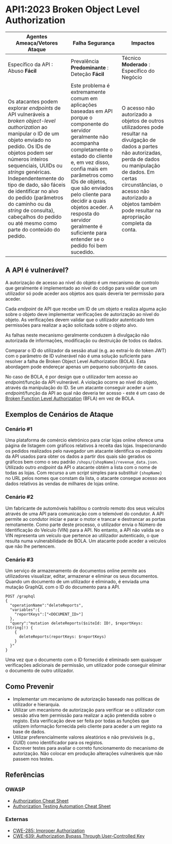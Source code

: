 # API1:2023 Broken Object Level Authorization

| Agentes Ameaça/Vetores Ataque | Falha Segurança | Impactos |
| - | - | - |
| Específico da API : Abuso **Fácil** | Prevalência **Predominante** : Deteção **Fácil** | Técnico **Moderado** : Específico do Negócio |
| Os atacantes podem explorar *endpoints* de API vulneráveis a *broken object-level authorization* ao manipular o ID de um objeto enviado no pedido. Os IDs de objetos podem ser números inteiros sequenciais, UUIDs ou *strings* genéricas. Independentemente do tipo de dado, são fáceis de identificar no alvo do pedido (parâmetros do caminho ou da *string* de consulta), cabeçalhos do pedido ou até mesmo como parte do conteúdo do pedido. | Este problema é extremamente comum em aplicações baseadas em API porque o componente do servidor geralmente não acompanha completamente o estado do cliente e, em vez disso, confia mais em parâmetros como IDs de objetos, que são enviados pelo cliente para decidir a quais objetos aceder. A resposta do servidor geralmente é suficiente para entender se o pedido foi bem sucedido. | O acesso não autorizado a objetos de outros utilizadores pode resultar na divulgação de dados a partes não autorizadas, perda de dados ou manipulação de dados. Em certas circunstâncias, o acesso não autorizado a objetos também pode resultar na apropriação completa da conta. |

## A API é vulnerável?

A autorização de acesso ao nível do objeto é um mecanismo de controlo que 
geralmente é implementado ao nível do código para validar que um utilizador 
só pode aceder aos objetos aos quais deveria ter permissão para aceder.

Cada *endpoint* de API que recebe um ID de um objeto e realiza alguma ação 
sobre o objeto deve implementar verificações de autorização ao nível do 
objeto. As verificações devem validar que o utilizador autenticado tem 
permissões para realizar a ação solicitada sobre o objeto alvo.

As falhas neste mecanismo geralmente conduzem à divulgação não autorizada de 
informações, modificação ou destruição de todos os dados.

Comparar o ID do utilizador da sessão atual (e.g. ao extraí-lo do 
token JWT) com o parâmetro de ID vulnerável não é uma solução suficiente 
para resolver a falha de Broken Object Level Authorization (BOLA). Esta 
abordagem pode endereçar apenas um pequeno subconjunto de casos.

No caso de BOLA, é por design que o utilizador tem acesso ao 
*endpoint*/função da API vulnerável. A violação ocorre ao nível do objeto, 
através da manipulação do ID. Se um atacante conseguir aceder a um 
*endpoint*/função da API ao qual não deveria ter acesso - este é um caso de 
[Broken Function Level Authorization][5] (BFLA) em vez de BOLA.

## Exemplos de Cenários de Ataque

### Cenário #1

Uma plataforma de comércio eletrónico para criar lojas online oferece uma página
de listagem com gráficos relativos à receita das lojas. Inspecionando os pedidos
realizados pelo navegador um atacante identifica os _endpoints_ da API usados
para obter os dados a partir dos quais são gerados os gráficos bem como o seu
padrão `/shops/{shopName}/revenue_data.json`. Utilizado outro _endpoint_ da API
o atacante obtém a lista com o nome de todas as lojas. Com recurso a um _script_
simples para substituir `{shopName}` no URL pelos nomes que constam da lista, o
atacante consegue acesso aos dados relativos às vendas de milhares de lojas
online.

### Cenário #2

Um fabricante de automóveis habilitou o controlo remoto dos seus veículos 
através de uma API para comunicação com o telemóvel do condutor. A API 
permite ao condutor iniciar e parar o motor e trancar e destrancar as portas 
remotamente. Como parte deste processo, o utilizador envia o Número de 
Identificação do Veículo (VIN) para a API.
No entanto, a API não valida se o VIN representa um veículo que pertence ao 
utilizador autenticado, o que resulta numa vulnerabilidade de BOLA. Um atacante 
pode aceder a veículos que não lhe pertencem.

### Cenário #3

Um serviço de armazenamento de documentos online permite aos utilizadores 
visualizar, editar, armazenar e eliminar os seus documentos. Quando um 
documento de um utilizador é eliminado, é enviada uma mutação GraphQL com o ID 
do documento para a API.

```
POST /graphql
{
  "operationName":"deleteReports",
  "variables":{
    "reportKeys":["<DOCUMENT_ID>"]
  },
  "query":"mutation deleteReports($siteId: ID!, $reportKeys: [String]!) {
    {
      deleteReports(reportKeys: $reportKeys)
    }
  }"
}
```

Uma vez que o documento com o ID fornecido é eliminado sem quaisquer 
verificações adicionais de permissão, um utilizador pode conseguir eliminar o 
documento de outro utilizador.

## Como Prevenir

* Implementar um mecanismo de autorização baseado nas políticas de utilizador e
  hierarquia.
* Utilizar um mecanismo de autorização para verificar se o utilizador com sessão
  ativa tem permissão para realizar a ação pretendida sobre o registo. Esta
  verificação deve ser feita por todas as funções que utilizem informação
  fornecida pelo cliente para aceder a um registo na base de dados.
* Utilizar preferencialmente valores aleatórios e não previsíveis (e.g., GUID)
  como identificador para os registos.
* Escrever testes para avaliar o correto funcionamento do mecanismo de
  autorização. Não colocar em produção alterações vulneráveis que não passem nos
  testes.

## Referências

### OWASP

* [Authorization Cheat Sheet][1]
* [Authorization Testing Automation Cheat Sheet][2]

### Externas

* [CWE-285: Improper Authorization][3]
* [CWE-639: Authorization Bypass Through User-Controlled Key][4]

[1]: https://cheatsheetseries.owasp.org/cheatsheets/Authorization_Cheat_Sheet.html
[2]: https://cheatsheetseries.owasp.org/cheatsheets/Authorization_Testing_Automation_Cheat_Sheet.html
[3]: https://cwe.mitre.org/data/definitions/285.html
[4]: https://cwe.mitre.org/data/definitions/639.html
[5]: ./0xa5-broken-function-level-authorization.md
